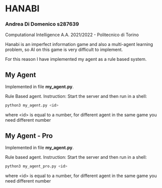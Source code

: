 # HANABI
### Andrea Di Domenico s287639
Computational Intelligence A.A. 2021/2022 - Politecnico di Torino


Hanabi is an imperfect information game and also a multi-agent learning problem, so AI on this game is very difficult to implement.

For this reason I have implemented my agent as a rule based system.


## My Agent
Implemented in file **my_agent.py**.

Rule Based agent.
Instruction:
Start the server and then run in a shell:
```bash
python3 my_agent.py <id>
```
where \<id> is equal to a number, for different agent in the same game you need different number

## My Agent - Pro
Implemented in file **my_agent.py**.

Rule based agent.
Instruction:
Start the server and then run in a shell:
```bash
python3 my_agent_pro.py <id>
```
where \<id> is equal to a number, for different agent in the same game you need different number
